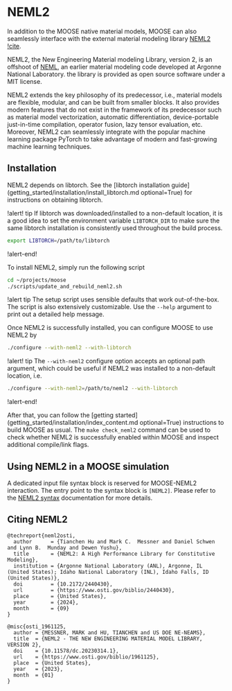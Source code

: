 # NEML2

In addition to the MOOSE native material models, MOOSE can also seamlessly interface with the external material modeling library [NEML2](https://github.com/applied-material-modeling/neml2) [!cite](neml2osti,osti_1961125).

NEML2, the New Engineering Material modeling Library, version 2, is an offshoot of [NEML](https://github.com/Argonne-National-Laboratory/neml), an earlier material modeling code developed at Argonne National Laboratory. the library is provided as open source software under a MIT license.

NEML2 extends the key philosophy of its predecessor, i.e., material models are flexible, modular, and can be built from smaller blocks. It also provides modern features that do not exist in the framework of its predecessor such as material model vectorization, automatic differentiation, device-portable just-in-time compilation, operator fusion, lazy tensor evaluation, etc. Moreover, NEML2 can seamlessly integrate with the popular machine learning package PyTorch to take advantage of modern and fast-growing machine learning techniques.

## Installation

NEML2 depends on libtorch. See the [libtorch installation guide](getting_started/installation/install_libtorch.md optional=True) for instructions on obtaining libtorch.

!alert! tip
If libtorch was downloaded/installed to a non-default location, it is a good idea to set the environment variable `LIBTORCH_DIR` to make sure the same libtorch installation is consistently used throughout the build process.

```bash
export LIBTORCH=/path/to/libtorch
```

!alert-end!

To install NEML2, simply run the following script

```bash
cd ~/projects/moose
./scripts/update_and_rebuild_neml2.sh
```

!alert tip
The setup script uses sensible defaults that work out-of-the-box. The script is also extensively customizable. Use the `--help` argument to print out a detailed help message.

Once NEML2 is successfully installed, you can configure MOOSE to use NEML2 by

```bash
./configure --with-neml2 --with-libtorch
```

!alert! tip
The `--with-neml2` configure option accepts an optional path argument, which could be useful if NEML2 was installed to a non-default location, i.e.

```bash
./configure --with-neml2=/path/to/neml2 --with-libtorch
```

!alert-end!

After that, you can follow the [getting started](getting_started/installation/index_content.md optional=True) instructions to build MOOSE as usual. The `make check_neml2` command can be used to check whether NEML2 is successfully enabled within MOOSE and inspect additional compile/link flags.

## Using NEML2 in a MOOSE simulation

A dedicated input file syntax block is reserved for MOOSE-NEML2 interaction. The entry point to the syntax block is `[NEML2]`.
Please refer to the [NEML2 syntax](syntax/NEML2/index.md) documentation for more details.

## Citing NEML2

```text
@techreport{neml2osti,
  author      = {Tianchen Hu and Mark C.  Messner and Daniel Schwen and Lynn B.  Munday and Dewen Yushu},
  title       = {NEML2: A High Performance Library for Constitutive Modeling},
  institution = {Argonne National Laboratory (ANL), Argonne, IL (United States); Idaho National Laboratory (INL), Idaho Falls, ID (United States)},
  doi         = {10.2172/2440430},
  url         = {https://www.osti.gov/biblio/2440430},
  place       = {United States},
  year        = {2024},
  month       = {09}
}

@misc{osti_1961125,
  author = {MESSNER, MARK and HU, TIANCHEN and US DOE NE-NEAMS},
  title  = {NEML2 - THE NEW ENGINEERING MATERIAL MODEL LIBRARY, VERSION 2},
  doi    = {10.11578/dc.20230314.1},
  url    = {https://www.osti.gov/biblio/1961125},
  place  = {United States},
  year   = {2023},
  month  = {01}
}
```
